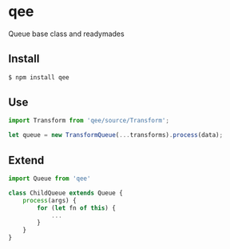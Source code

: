 # qee

Queue base class and readymades

## Install

```sh
$ npm install qee
```

## Use

```js
import Transform from 'qee/source/Transform';

let queue = new TransformQueue(...transforms).process(data);
```

## Extend

```js
import Queue from 'qee'

class ChildQueue extends Queue {
	process(args) {
		for (let fn of this) {
			...
		}
	}
}
```